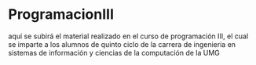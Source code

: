 # ProgramacionIII
aquí se subirá el material realizado en el curso de programación III, el cual se imparte a los alumnos de quinto ciclo de la carrera de ingenieria en sistemas de información y ciencias de la computación de la UMG

